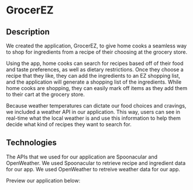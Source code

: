 # GrocerEZ

## Description

We created the application, GrocerEZ, to give home cooks a seamless way to shop for ingredients from a recipe of their choosing at the grocery store.

Using the app, home cooks can search for recipes based off of their food and taste preferences, as well as dietary restrictions. Once they choose a recipe that they like, they can add the ingredients to an EZ shopping list, and the application will generate a shopping list of the ingredients. While home cooks are shopping, they can easily mark off items as they add them to their cart at the grocery store. 

Because weather temperatures can dictate our food choices and cravings, we included a weather API in our application. This way, users can see in real-time what the local weather is and use this information to help them decide what kind of recipes they want to search for.

## Technologies

The APIs that we used for our application are Spoonacular and OpenWeather. We used Spoonacular to retrieve recipe and ingredient data for our app. We used OpenWeather to retreive weather data for our app.

Preview our application below:




